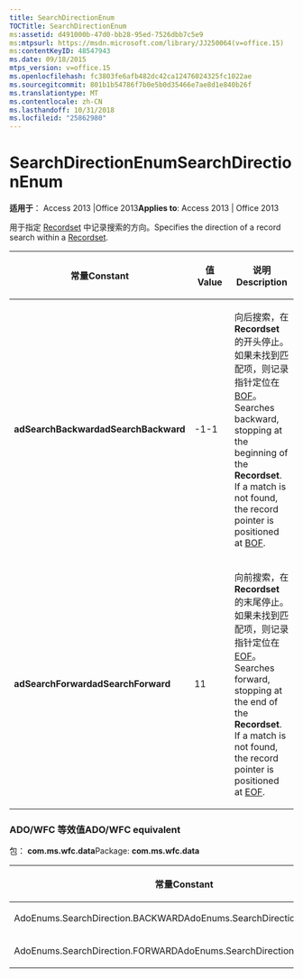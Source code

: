 ```yaml
---
title: SearchDirectionEnum
TOCTitle: SearchDirectionEnum
ms:assetid: d491000b-47d0-bb28-95ed-7526dbb7c5e9
ms:mtpsurl: https://msdn.microsoft.com/library/JJ250064(v=office.15)
ms:contentKeyID: 48547943
ms.date: 09/18/2015
mtps_version: v=office.15
ms.openlocfilehash: fc3803fe6afb482dc42ca12476024325fc1022ae
ms.sourcegitcommit: 801b1b54786f7b0e5b0d35466e7ae8d1e840b26f
ms.translationtype: MT
ms.contentlocale: zh-CN
ms.lasthandoff: 10/31/2018
ms.locfileid: "25862980"
---
```

# <a name="searchdirectionenum"></a><span data-ttu-id="889f6-102">SearchDirectionEnum</span><span class="sxs-lookup"><span data-stu-id="889f6-102">SearchDirectionEnum</span></span>


<span data-ttu-id="889f6-103">**适用于**： Access 2013 |Office 2013</span><span class="sxs-lookup"><span data-stu-id="889f6-103">**Applies to**: Access 2013 | Office 2013</span></span>

<span data-ttu-id="889f6-104">用于指定 [Recordset](recordset-object-ado.md) 中记录搜索的方向。</span><span class="sxs-lookup"><span data-stu-id="889f6-104">Specifies the direction of a record search within a [Recordset](recordset-object-ado.md).</span></span>

<table>
<colgroup>
<col style="width: 33%" />
<col style="width: 33%" />
<col style="width: 33%" />
</colgroup>
<thead>
<tr class="header">
<th><p><span data-ttu-id="889f6-105">常量</span><span class="sxs-lookup"><span data-stu-id="889f6-105">Constant</span></span></p></th>
<th><p><span data-ttu-id="889f6-106">值</span><span class="sxs-lookup"><span data-stu-id="889f6-106">Value</span></span></p></th>
<th><p><span data-ttu-id="889f6-107">说明</span><span class="sxs-lookup"><span data-stu-id="889f6-107">Description</span></span></p></th>
</tr>
</thead>
<tbody>
<tr class="odd">
<td><p><span data-ttu-id="889f6-108"><strong>adSearchBackward</strong></span><span class="sxs-lookup"><span data-stu-id="889f6-108"><strong>adSearchBackward</strong></span></span></p></td>
<td><p><span data-ttu-id="889f6-109">-1</span><span class="sxs-lookup"><span data-stu-id="889f6-109">-1</span></span></p></td>
<td><p><span data-ttu-id="889f6-p101">向后搜索，在 <strong>Recordset</strong> 的开头停止。如果未找到匹配项，则记录指针定位在 <a href="bof-eof-properties-ado.md">BOF</a>。</span><span class="sxs-lookup"><span data-stu-id="889f6-p101">Searches backward, stopping at the beginning of the <strong>Recordset</strong>. If a match is not found, the record pointer is positioned at <a href="bof-eof-properties-ado.md">BOF</a>.</span></span></p></td>
</tr>
<tr class="even">
<td><p><span data-ttu-id="889f6-112"><strong>adSearchForward</strong></span><span class="sxs-lookup"><span data-stu-id="889f6-112"><strong>adSearchForward</strong></span></span></p></td>
<td><p><span data-ttu-id="889f6-113">1</span><span class="sxs-lookup"><span data-stu-id="889f6-113">1</span></span></p></td>
<td><p><span data-ttu-id="889f6-p102">向前搜索，在 <strong>Recordset</strong> 的末尾停止。如果未找到匹配项，则记录指针定位在 <a href="bof-eof-properties-ado.md">EOF</a>。</span><span class="sxs-lookup"><span data-stu-id="889f6-p102">Searches forward, stopping at the end of the <strong>Recordset</strong>. If a match is not found, the record pointer is positioned at <a href="bof-eof-properties-ado.md">EOF</a>.</span></span></p></td>
</tr>
</tbody>
</table>


### <a name="adowfc-equivalent"></a><span data-ttu-id="889f6-116">ADO/WFC 等效值</span><span class="sxs-lookup"><span data-stu-id="889f6-116">ADO/WFC equivalent</span></span>

<span data-ttu-id="889f6-117">包： **com.ms.wfc.data**</span><span class="sxs-lookup"><span data-stu-id="889f6-117">Package: **com.ms.wfc.data**</span></span>

<table>
<colgroup>
<col style="width: 100%" />
</colgroup>
<thead>
<tr class="header">
<th><p><span data-ttu-id="889f6-118">常量</span><span class="sxs-lookup"><span data-stu-id="889f6-118">Constant</span></span></p></th>
</tr>
</thead>
<tbody>
<tr class="odd">
<td><p><span data-ttu-id="889f6-119">AdoEnums.SearchDirection.BACKWARD</span><span class="sxs-lookup"><span data-stu-id="889f6-119">AdoEnums.SearchDirection.BACKWARD</span></span></p></td>
</tr>
<tr class="even">
<td><p><span data-ttu-id="889f6-120">AdoEnums.SearchDirection.FORWARD</span><span class="sxs-lookup"><span data-stu-id="889f6-120">AdoEnums.SearchDirection.FORWARD</span></span></p></td>
</tr>
</tbody>
</table>

